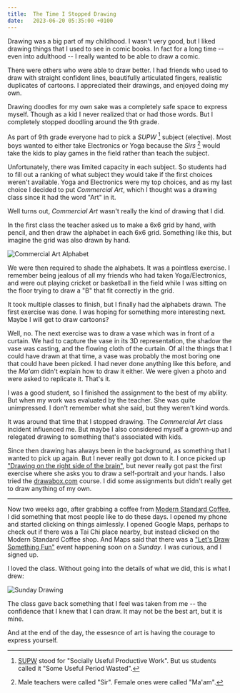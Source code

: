 ```yaml
---
title:  The Time I Stopped Drawing
date:   2023-06-20 05:35:00 +0100
---
```


Drawing was a big part of my childhood. I wasn't very good, but I liked drawing things that I used to see in comic books. In fact for a long time -- even into adulthood -- I really wanted to be able to draw a comic. 

There were others who were able to draw better. I had friends who used to draw with straight confident lines, beautifully articulated fingers, realistic duplicates of cartoons. I appreciated their drawings, and enjoyed doing my own. 

Drawing doodles for my own sake was a completely safe space to express myself. Though as a kid I never realized that or had those words. But I completely stopped doodling around the 9th grade.

As part of 9th grade everyone had to pick a _SUPW_ [^1]  subject (elective). Most boys wanted to either take Electronics or Yoga because the _Sirs_ [^2] would take the kids to play games in the field rather than teach the subject.

Unfortunately, there was limited capacity in each subject. So students had to fill out a ranking of what subject they would take if the first choices weren't available. Yoga and Electronics were my top choices, and as my last choice I decided to put _Commercial Art_, which I thought was a drawing class since it had the word "Art" in it.

Well turns out, _Commercial Art_ wasn't really the kind of drawing that I did.

In the first class the teacher asked us to make a 6x6 grid by hand, with pencil, and then draw the alphabet in each 6x6 grid. Something like this, but imagine the grid was also drawn by hand.

![Commercial Art Alphabet](https://www.krowmedy.org/assets/images/time-i-stopped-drawing/alphabet.jpg)

We were then required to shade the alphabets. It was a pointless exercise. I remember being jealous of all my friends who had taken Yoga/Electronics, and were out playing cricket or basketball in the field while I was sitting on the floor trying to draw a "B" that fit correctly in the grid.

It took multiple classes to finish, but I finally had the alphabets drawn. The first exercise was done. I was hoping for something more interesting next. Maybe I will get to draw cartoons?

Well, no. The next exercise was to draw a vase which was in front of a curtain. We had to capture the vase in its 3D representation, the shadow the vase was casting, and the flowing cloth of the curtain. Of all the things that I could have drawn at that time, a vase was probably the most boring one that could have been picked. I had never done anything like this before, and the _Ma'am_ didn't explain how to draw it either. We were given a photo and were asked to replicate it. That's it.

I was a good student, so I finished the assignment to the best of my ability. But when my work was evaluated by the teacher. She was quite unimpressed. I don't remember what she said, but they weren't kind words.

It was around that time that I stopped drawing. The _Commercial Art_ class incident influenced me. But maybe I also considered myself a grown-up and relegated drawing to something that's associated with kids.

Since then drawing has always been in the background, as something that I wanted to pick up again. But I never really got down to it. I once picked up ["Drawing on the right side of the brain"](https://www.drawright.com/), but never really got past the first exercise where she asks you to draw a self-portrait and your hands. I also tried the [drawabox.com](https://drawabox.com/) course. I did some assignments but didn't really get to draw anything of my own.

-------

Now two weeks ago, after grabbing a coffee from [Modern Standard Coffee](https://modernstandardcoffee.co.uk/), I did something that most people like to do these days. I opened my phone and started clicking on things aimlessly. I opened Google Maps, perhaps to check out if there was a Tai Chi place nearby, but instead clicked on the Modern Standard Coffee shop. And Maps said that there was a ["Let's Draw Something Fun"](https://www.eventbrite.co.uk/e/lets-draw-something-fun-tickets-403964969097) event happening soon on a *Sunday*. I was curious, and I signed up.

I loved the class. Without going into the details of what we did, this is what I drew:

![Sunday Drawing](https://www.krowmedy.org/assets/images/time-i-stopped-drawing/sunday.jpg)

The class gave back something that I feel was taken from me -- the confidence that I knew that I can draw. It may not be the best art, but it is mine. 

And at the end of the day, the essesnce of art is having the courage to express yourself.

[^1]: [SUPW](https://en.wikipedia.org/wiki/Socially_Useful_Productive_Work) stood for "Socially Useful Productive Work". But us students called it "Some Useful Period Wasted".
[^2]: Male teachers were called "Sir". Female ones were called "Ma'am".


